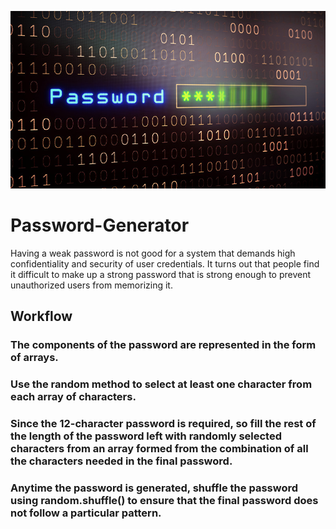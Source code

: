 ![img](https://github.com/Csengupta1101/Password-Generator/blob/main/Password-Gen%20Image.jpg)
# Password-Generator

Having a weak password is not good for a system that demands high confidentiality and security of user credentials.
It turns out that people find it difficult to make up a strong password that is strong enough to prevent unauthorized users from memorizing it.

## Workflow

### The components of the password are represented in the form of arrays.
### Use the random method to select at least one character from each array of characters.
### Since the 12-character password is required, so fill the rest of the length of the password left with randomly selected characters from an array formed from the combination of all the characters needed in the final password. 
### Anytime the password is generated, shuffle the password using random.shuffle() to ensure that the final password does not follow a particular pattern.

